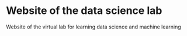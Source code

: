 # Website of the data science lab
Website of the virtual lab for learning data science and machine learning
